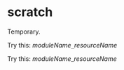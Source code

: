 # scratch

Temporary.

Try this: _moduleName_`_`_resourceName_

Try this: _moduleName_\__resourceName_
